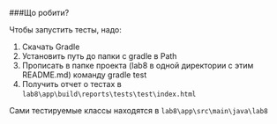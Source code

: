 ###Що робити?

Чтобы запустить тесты, надо:
1. Скачать Gradle
2. Установить путь до папки с gradle в Path
3. Прописать в папке проекта (lab8 в одной директории с этим README.md) команду gradle test
4. Получить отчет о тестах в `lab8\app\build\reports\tests\test\index.html`

Сами тестируемые классы находятся в `lab8\app\src\main\java\lab8`